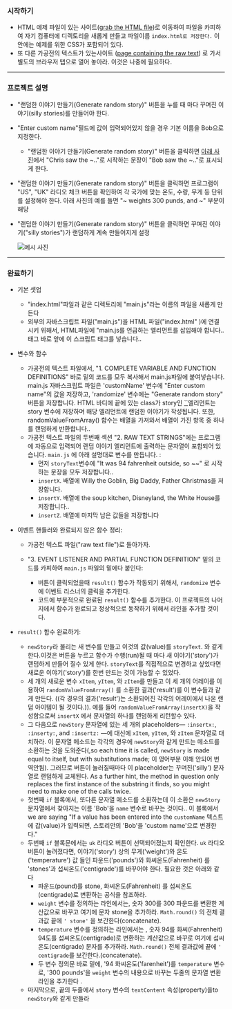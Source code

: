 <h3>시작하기</h3>



- HTML 예제 파일이 있는 사이트([grab the HTML file](https://github.com/mdn/learning-area/blob/master/javascript/introduction-to-js-1/assessment-start/index.html))로 이동하여 파일을  카피하여 자기 컴퓨터에 디렉토리을 새롭게 만들고 파일이름 `index.html로 저장한다.` 이 안에는 예제를 위한 CSS가 포함되어 있다.
- 또 다른 가공전의 텍스트가 있는사이트 ([page containing the raw text](https://github.com/mdn/learning-area/blob/master/javascript/introduction-to-js-1/assessment-start/raw-text.txt)) 로 가서 별도의 브라우저 탭으로 열어 놓아라. 이것은 나중에 필요하다.



---



<h3>프로젝트 설명</h3>



- "랜덤한 이야기 만들기(Generate random story)" 버튼을 누를 때 마다 꾸며진 이야기(silly stories)를 만들어야 한다.

- "Enter custom name"필드에 값이 입력되어있지 않을 경우 기본 이름을 Bob으로 지정한다.

  - "랜덤한 이야기 만들기(Generate random story)" 버튼을 클릭하면 [아래 사진](https://developer.mozilla.org/ko/docs/Learn/JavaScript/First_steps/Silly_story_generator)에서 "Chris saw the ~.."로 시작하는 문장이 "Bob saw the ~.."로 표시되게 한다.

- "랜덤한 이야기 만들기(Generate random story)" 버튼을 클릭하면 프로그램이 "US", "UK" 라디오 체크 버튼을 확인하여 각 국가에 맞는 온도, 수량, 무게 등 단위를 설정해야 한다. 아래 사진의 예를 들면 "~ weights 300 punds, and ~" 부분이 해당

- "랜덤한 이야기 만들기(Generate random story)" 버튼을 클릭하면 꾸며진 이야기("silly stories")가 랜덤하게 계속 만들어지게 설정

  ![예시 사진](https://mdn.mozillademos.org/files/13667/assessment-1.png)



---



<h3>완료하기</h3>



- 기본 셋업

  - "index.html"파일과 같은 디렉토리에 "main.js"라는 이름의 파일을 새롭게 만든다
  - 외부의 자바스크립트 파일("main.js")을 HTML 파일("index.html" )에 연결시키 위해서,  HTML파일에 "main.js를 언급하는 [](https://developer.mozilla.org/ko/docs/Web/HTML/Element/script) 엘리먼트를 삽입해야 합니다.. </body>태그 바로 앞에 이 스크립트 태그를 넣습니다..

- 변수와 함수

  - 가공전의 텍스트 파일에서, "1. COMPLETE VARIABLE AND FUNCTION DEFINITIONS" 바로 밑의 코드를 모두 복사해서 main.js파일에 붙여넣습니다. main.js 자바스크립트 파일은 'customName' 변수에 "Enter custom name"의 값을 저장하고, 'randomize' 변수에는 "Generate random story" 버튼을 저장합니다. HTML 바디에 끝에 있는 class가 story인 [``](https://developer.mozilla.org/ko/docs/Web/HTML/Element/p)엘리먼트는 story 변수에 저장하며 해당 엘리먼트에 랜덤한 이야기가 작성됩니다. 또한, randomValueFromArray() 함수는 배열을 가져와서 배열이 가진 항목 중 하나를 랜덤하게 반환합니다..
  - 가공전 텍스트 파일의 두번째 섹션 "2. RAW TEXT STRINGS"에는 프로그램에 자동으로 입력되어 랜덤 이야기 엘리먼트에 출력하는 문자열이 포함되어 있습니다. `main.js` 에 아래 설명대로 변수를 만듭니다. :
    - 먼저 `storyText`변수에 "It was 94 fahrenheit outside, so ~~" 로 시작하는 문장을 모두 저장합니다..
    - `insertX`. 배열에 Willy the Goblin, Big Daddy, Father Christmas을 저장합니다.
    - `insertY`. 배열에 the soup kitchen, Disneyland, the White House를 저장합니다..
    - `insertZ`. 배열에 마지막 남은 값들을 저장합니다

- 이벤트 핸들러와 완료되지 않은 함수 정리:

  - 가공전 텍스트 파일("raw text file")로 돌아가자.

  - "3. EVENT LISTENER AND PARTIAL FUNCTION DEFINITION" 밑의 코드를 카피하여 `main.js` 파일의 밑에다 붙인다:
    - 버튼이 클릭되었을때  `result()` 함수가 작동되기 위해서, `randomize` 변수에 이벤트 리스너의 클릭을 추가한다.
    - 코드에 부분적으로 완료된 `result()` 함수를 추가한다. 이 프로젝트의  나머지에서 함수가 완료되고 정상적으로 동작하기 위해서 라인을 추가할 것이다.

- `result()` 함수 완료하기:
  - `newStory`라 불리는 새 변수를 만들고 이것의 값(value)를 `storyText`. 와 같게 한다.이것은 버튼을 누르고 함수가 수행(run)될 때 마다 새 이야기('story')가 랜덤하게 만들어 질수 있게 한다.  `storyText`를 직접적으로 변경하고 싶었다면 새로운 이야기('story')를 한번 만드는 것이 가능할 수 있었다.
  - 세 개의 새로운  변수  `xItem`, `yItem`, 와 `zItem`를 만들고 이 세 개의 어레이를 이용하여 `randomValueFromArray()` 를 소환한 결과('result')를 이 변수들과 같게 만든다. ((각 경우의 결과('result')는 소환되어진 각각의 어레이에서 나온 랜덤 아이템이 될 것이다.)). 예를 들어 `randomValueFromArray(insertX)`을 작성함으로써 `insertX` 에서 문자열의 하나를 랜덤하게 리턴할수 있다.
  - 그 다음으로 `newStory` 문자열에 있는 세 개의 placeholders— `:insertx:`, `:inserty:`, and `:insertz:` —에 대신에 `xItem`, `yItem`, 와 `zItem` 문자열로 대치하라. 이 문자열 메소드는 각각의 경우에 `newStory`와 같게 만드는 메소드를 소환하는 것을 도와준다(,so each time it is called, `newStory` is made equal to itself, but with substitutions made; 이 영어부분 이해 안되어 번역안됨). 그러므로 버튼이 눌러질때마다 이 placeholder는 꾸며진('silly') 문자열로 랜덤하게 교체된다. As a further hint, the method in question only replaces the first instance of the substring it finds, so you might need to make one of the calls twice.
  - 첫번째 `if` 블록에서, 또다른 문자열 메소드를 소환하는데 이 소환은 `newStory` 문자열에서 찾아지는 이름 'Bob'을 `name` 변수로 바꾸는 것이다.. 이 블록에서 we are saying "If a value has been entered into the `customName` 텍스트에 갑(value)가 입력되면, 스토리안의 'Bob'을 'custom name'으로 변경한다."
  - 두번째  `if` 블록문에서는 `uk` 라디오 버튼이 선택되어졌는지 확인한다. `uk` 라디오 버튼이 눌려졌다면, 이야기('story') 상의 무게('weight')와 온도('temperature') 값 들인 파운드('pounds')와 화씨온도(Fahrenheit) 를 'stones'과 섭씨온도('centigrade')를 바꾸어야 한다. 필요한 것은 아래와 같다
    - 파운드(pound)를  stone, 화씨온도(Fahrenheit) 를 섭씨온도(centigrade)로 변환하는 공식을 참조하라.
    -  `weight` 변수를 정의하는 라인에서는, 숫자 300를 300 파운드를 변환한 계산값으로 바꾸고 여기에 문자 stone을 추가하라. `Math.round()` 의 전체 결과값 끝에 `' stone'` 을 보간한다(concatenate).
    -  `temperature` 변수를 정의하는 라인에서는 , 숫자 94를  화씨(Fahrenheit) 94도를 섭씨온도(centigrade)로 변환하는 계산값으로 바꾸로 여기에 섭씨온도(centigrade) 문자를 추가하라.  `Math.round()` 전체 결과값에 끝에  `' centigrade`를 보간한다.(concatenate). 
    - 두 변수 정의문 바로 밑에, '94 화씨온도('farenheit')를  `temperature` 변수로,  '300 pounds'을 `weight` 변수의 내용으로 바꾸는 두줄의 문자열 변환라인을 추가한다 .
  - 마지막으로, 끝의  두줄에서 `story` 변수의 `textContent` 속성(property)을to `newStory`와 같게 만들라